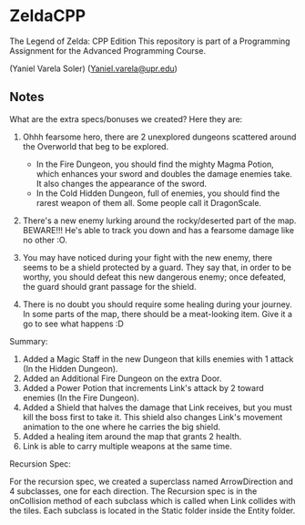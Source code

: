 # ZeldaCPP
The Legend of Zelda: CPP Edition
This repository is part of a Programming Assignment for the Advanced Programming Course.

(Yaniel Varela Soler) (Yaniel.varela@upr.edu)

## Notes
What are the extra specs/bonuses we created? Here they are:

1)  Ohhh fearsome hero, there are 2 unexplored dungeons scattered around the Overworld that beg to be explored.
    - In the Fire Dungeon, you should find the mighty Magma Potion, which enhances your sword and doubles
      the damage enemies take. It also changes the appearance of the sword.
    - In the Cold Hidden Dungeon, full of enemies, you should find the rarest weapon of them all.
      Some people call it DragonScale.

2)  There's a new enemy lurking around the rocky/deserted part of the map. BEWARE!!! He's able to track you down
    and has a fearsome damage like no other :O.

3)  You may have noticed during your fight with the new enemy, there seems to be a shield protected by a guard.
    They say that, in order to be worthy, you should defeat this new dangerous enemy; once defeated, the guard
    should grant passage for the shield.

4)  There is no doubt you should require some healing during your journey. In some parts of the map, there
    should be a meat-looking item. Give it a go to see what happens :D

Summary:

1)  Added a Magic Staff in the new Dungeon that kills enemies with 1 attack (In the Hidden Dungeon).
2)  Added an Additional Fire Dungeon on the extra Door.
3)  Added a Power Potion that increments Link's attack by 2 toward enemies (In the Fire Dungeon).
4)  Added a Shield that halves the damage that Link receives, but you must kill the boss first to take it.
    This shield also changes Link's movement animation to the one where he carries the big shield.
5)  Added a healing item around the map that grants 2 health.
6)  Link is able to carry multiple weapons at the same time.

Recursion Spec:

For the recursion spec, we created a superclass named ArrowDirection and 4 subclasses, one for 
each direction. The Recursion spec is in the onCollision method of each subclass which is called
when Link collides with the tiles. Each subclass is located in the Static folder inside the Entity folder. 
